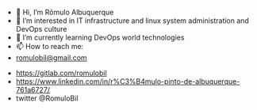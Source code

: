 - 👋 Hi, I’m Rômulo Albuquerque
- 👀 I’m interested in IT infrastructure and linux system administration and DevOps culture
- 🌱 I’m currently learning DevOps world technologies 
- 📫 How to reach me: 
- romulobil@gmail.com
* https://gitlab.com/romulobil
* https://www.linkedin.com/in/r%C3%B4mulo-pinto-de-albuquerque-761a6727/
* twitter @RomuloBil

<!---
romulobil/romulobil is a ✨ special ✨ repository because its `README.md` (this file) appears on your GitHub profile.
You can click the Preview link to take a look at your changes.
--->
